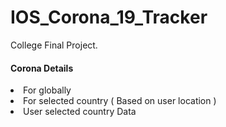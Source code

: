 # IOS_Corona_19_Tracker
College Final Project.

<h4> Corona Details </h4>
<li> For globally </li>
<li> For selected country ( Based on user location ) </li>
<li> User selected country Data </li>
